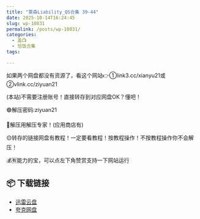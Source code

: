 ```yaml
---
title: "覃森Liability_QS合集 39-44"
date: 2025-10-14T16:24:45
slug: wp-10831
permalink: /posts/wp-10831/
categories:
  - 盖📺
  - 恰饭合集
tags:

---
```


如果两个网盘都没有资源了，看这个网站👉①link3.cc/xianyu21或②vlink.cc/ziyuan21

(本站)不需要注册账号！直接转存到对应网盘OK？懂吧！

🟢解压密码:ziyuan21

🔵解压用解压专家！(应用商店有)

🟡转存的链接网盘有教程！一定要看教程！按教程操作！不按教程操作你不会解压！

💰🈶能力的宝，可以点左下角赞赏支持一下网站运行

## 📦 下载链接
- [迅雷云盘](https://blziyuan21.com/pay-download/10831?key=37929ec80f&down_id=0)
- [夸克网盘](https://blziyuan21.com/pay-download/10831?key=37929ec80f&down_id=1)

